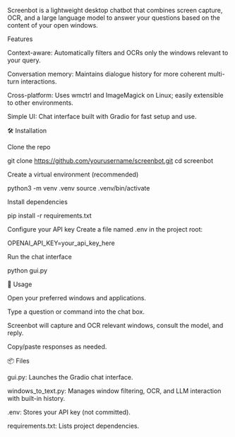 Screenbot is a lightweight desktop chatbot that combines screen capture, OCR, and a large language model to answer your questions based on the content of your open windows.

Features

Context-aware: Automatically filters and OCRs only the windows relevant to your query.

Conversation memory: Maintains dialogue history for more coherent multi-turn interactions.

Cross-platform: Uses wmctrl and ImageMagick on Linux; easily extensible to other environments.

Simple UI: Chat interface built with Gradio for fast setup and use.

🛠️ Installation

Clone the repo

git clone https://github.com/yourusername/screenbot.git
cd screenbot

Create a virtual environment (recommended)

python3 -m venv .venv
source .venv/bin/activate

Install dependencies

pip install -r requirements.txt

Configure your API key
Create a file named .env in the project root:

OPENAI_API_KEY=your_api_key_here

Run the chat interface

python gui.py

💬 Usage

Open your preferred windows and applications.

Type a question or command into the chat box.

Screenbot will capture and OCR relevant windows, consult the model, and reply.

Copy/paste responses as needed.

📦 Files

gui.py: Launches the Gradio chat interface.

windows_to_text.py: Manages window filtering, OCR, and LLM interaction with built-in history.

.env: Stores your API key (not committed).

requirements.txt: Lists project dependencies.

